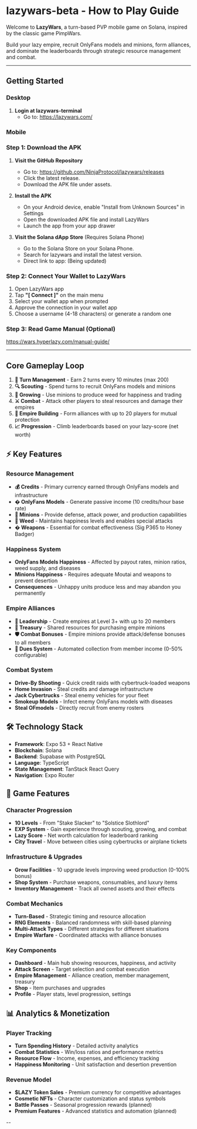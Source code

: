 # lazywars-beta - How to Play Guide

Welcome to **LazyWars**, a turn-based PVP mobile game on Solana, inspired by the classic game PimpWars. 

Build your lazy empire, recruit OnlyFans models and minions, form alliances, and dominate the leaderboards through strategic resource management and combat.

---

## Getting Started

### Desktop

1. **Login at lazywars-terminal**
   - Go to: https://lazywars.com/

### Mobile

### Step 1: Download the APK

1. **Visit the GitHub Repository**
   - Go to: https://github.com/NinjaProtocol/lazywars/releases
   - Click the latest release.
   - Download the APK file under assets.

2. **Install the APK**
   - On your Android device, enable "Install from Unknown Sources" in Settings
   - Open the downloaded APK file and install LazyWars
   - Launch the app from your app drawer

3. **Visit the Solana dApp Store** (Requires Solana Phone)
   - Go to the Solana Store on your Solana Phone.
   - Search for lazywars and install the latest version.
   - Direct link to app: (Being updated)

### Step 2: Connect Your Wallet to LazyWars

1. Open LazyWars app
2. Tap **"[ Connect ]"** on the main menu
3. Select your wallet app when prompted
4. Approve the connection in your wallet app
5. Choose a username (4-18 characters) or generate a random one

### Step 3: Read Game Manual (Optional)

https://wars.hyperlazy.com/manual-guide/

---

## Core Gameplay Loop

1. **🔄 Turn Management** - Earn 2 turns every 10 minutes (max 200)
2. **🔍 Scouting** - Spend turns to recruit OnlyFans models and minions
3. **🌿 Growing** - Use minions to produce weed for happiness and trading
4. **⚔️ Combat** - Attack other players to steal resources and damage their empires
5. **🏰 Empire Building** - Form alliances with up to 20 players for mutual protection
6. **📈 Progression** - Climb leaderboards based on your lazy-score (net worth)

## ⚡ Key Features

### Resource Management
- **💰 Credits** - Primary currency earned through OnlyFans models and infrastructure
- **� OnlyFans Models** - Generate passive income (10 credits/hour base rate)
- **🔫 Minions** - Provide defense, attack power, and production capabilities
- **🌿 Weed** - Maintains happiness levels and enables special attacks
- **� Weapons** - Essential for combat effectiveness (Sig P365 to Honey Badger)

### Happiness System
- **OnlyFans Models Happiness** - Affected by payout rates, minion ratios, weed supply, and diseases
- **Minions Happiness** - Requires adequate Moutai and weapons to prevent desertion
- **Consequences** - Unhappy units produce less and may abandon you permanently

### Empire Alliances
- **👑 Leadership** - Create empires at Level 3+ with up to 20 members
- **💎 Treasury** - Shared resources for purchasing empire minions
- **🛡️ Combat Bonuses** - Empire minions provide attack/defense bonuses to all members
- **💸 Dues System** - Automated collection from member income (0-50% configurable)

### Combat System
- **Drive-By Shooting** - Quick credit raids with cybertruck-loaded weapons
- **Home Invasion** - Steal credits and damage infrastructure
- **Jack Cybertrucks** - Steal enemy vehicles for your fleet
- **Smokeup Models** - Infect enemy OnlyFans models with diseases
- **Steal OFmodels** - Directly recruit from enemy rosters

## 🛠️ Technology Stack

- **Framework**: Expo 53 + React Native
- **Blockchain**: Solana
- **Backend**: Supabase with PostgreSQL
- **Language**: TypeScript
- **State Management**: TanStack React Query
- **Navigation**: Expo Router

## 🎯 Game Features

### Character Progression
- **10 Levels** - From "Stake Slacker" to "Solstice Slothlord"
- **EXP System** - Gain experience through scouting, growing, and combat
- **Lazy Score** - Net worth calculation for leaderboard ranking
- **City Travel** - Move between cities using cybertrucks or airplane tickets

### Infrastructure & Upgrades
- **Grow Facilities** - 10 upgrade levels improving weed production (0-100% bonus)
- **Shop System** - Purchase weapons, consumables, and luxury items
- **Inventory Management** - Track all owned assets and their effects

### Combat Mechanics
- **Turn-Based** - Strategic timing and resource allocation
- **RNG Elements** - Balanced randomness with skill-based planning
- **Multi-Attack Types** - Different strategies for different situations
- **Empire Warfare** - Coordinated attacks with alliance bonuses

### Key Components
- **Dashboard** - Main hub showing resources, happiness, and activity
- **Attack Screen** - Target selection and combat execution
- **Empire Management** - Alliance creation, member management, treasury
- **Shop** - Item purchases and upgrades
- **Profile** - Player stats, level progression, settings

## 📊 Analytics & Monetization

### Player Tracking
- **Turn Spending History** - Detailed activity analytics
- **Combat Statistics** - Win/loss ratios and performance metrics
- **Resource Flow** - Income, expenses, and efficiency tracking
- **Happiness Monitoring** - Unit satisfaction and desertion prevention

### Revenue Model
- **$LAZY Token Sales** - Premium currency for competitive advantages
- **Cosmetic NFTs** - Character customization and status symbols
- **Battle Passes** - Seasonal progression rewards (planned)
- **Premium Features** - Advanced statistics and automation (planned)

--
